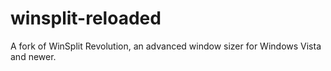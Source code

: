# winsplit-reloaded
A fork of WinSplit Revolution, an advanced window sizer for Windows Vista and newer.
